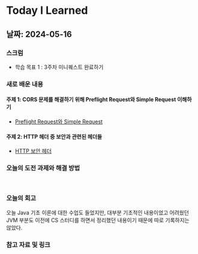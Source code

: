 # Today I Learned

## 날짜: 2024-05-16

### 스크럼
- 학습 목표 1 : 3주차 미니퀘스트 완료하기

### 새로 배운 내용
#### 주제 1: CORS 문제를 해결하기 위해 Preflight Request와 Simple Request 이해하기
- [Preflight Request와 Simple Request](https://goorm.notion.site/65b2b209eddd47a7aadcceeb9e56a613?pvs=4)

#### 주제 2: HTTP 헤더 중 보안과 관련된 헤더들
- [HTTP 보안 헤더](https://goorm.notion.site/c7a8b6e9ad6c49c6b75c70b135ec8fef?pvs=4)

### 오늘의 도전 과제와 해결 방법
<br />

### 오늘의 회고
오늘 Java 기초 이론에 대한 수업도 들었지만, 대부분 기초적인 내용이었고 어려웠던 <br />
JVM 부분도 이전에 CS 스터디를 하면서 정리했던 내용이기 때문에 따로 기록하지는 않았다.

### 참고 자료 및 링크
